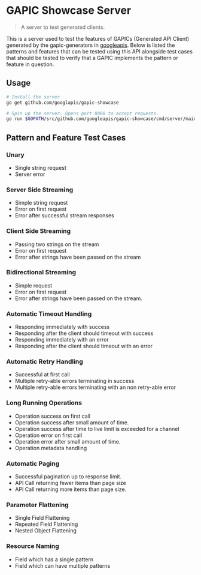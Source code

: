 # GAPIC Showcase Server

> A server to test generated clients.

This is a server used to test the features of GAPICs (Generated API Client)
generated by the gapic-generators in [googleapis](https://github.com/googleapis).
Below is listed the patterns and features that can be tested using this API
alongside test cases that should be tested to verify that a GAPIC implements
the pattern or feature in question.

## Usage
```sh
# Install the server
go get github.com/googlapis/gapic-showcase

# Spin up the server. Opens port 8080 to accept requests.
go run $GOPATH/src/github.com/googleapis/gapic-showcase/cmd/server/main.go
```

## Pattern and Feature Test Cases

### Unary

- Single string request
- Server error

### Server Side Streaming

- Simple string request
- Error on first request
- Error after successful stream responses

### Client Side Streaming

- Passing two strings on the stream
- Error on first request
- Error after strings have been passed on the stream

### Bidirectional Streaming

- Simple request
- Error on first request
- Error after strings have been passed on the stream.

### Automatic Timeout Handling

- Responding immediately with success
- Responding after the client should timeout with success
- Responding immediately with an error
- Responding after the client should timeout with an error

### Automatic Retry Handling

- Successful at first call
- Multiple retry-able errors terminating in success
- Multiple retry-able errors terminating with an non retry-able error

### Long Running Operations

- Operation success on first call
- Operation success after small amount of time.
- Operation success after time to live limit is exceeded for a channel
- Operation error on first call
- Operation error after small amount of time.
- Operation metadata handling


### Automatic Paging

- Successful pagination up to response limit.
- API Call returning fewer items than page size
- API Call returning more items than page size.

### Parameter Flattening

- Single Field Flattening
- Repeated Field Flattening
- Nested Object Flattening

### Resource Naming

- Field which has a single pattern
- Field which can have multiple patterns
